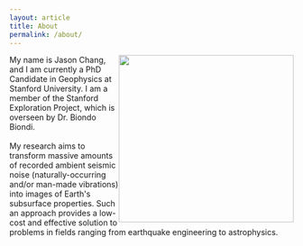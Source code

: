 ```yaml
---
layout: article
title: About
permalink: /about/
---
```


<html>
  <head>
    <title>About</title>
  </head>
  <body>
  <img style="float: right; display: inline;" alt="" src="{{ site.url }}/images/jpc.jpg" width="310" height="297" />
  <!--<img align="right" alt="" src="{{ site.url }}/images/jpc.jpg" />-->
   <p>
   My name is Jason Chang, and I am currently a PhD Candidate in Geophysics at Stanford University. I am
   a member of the Stanford Exploration Project, which is overseen by Dr. Biondo
   Biondi.
   <br />
   <br />
   My research aims to transform massive amounts of recorded ambient seismic 
   noise (naturally-occurring and/or man-made vibrations) into images of Earth's
   subsurface properties. Such an approach provides a low-cost and effective 
   solution to problems in fields ranging from earthquake engineering to
   astrophysics.
   </p>
  </body>
<!--  <body>
   <div style="right:url({{ site.url }}/images/{{ page.image.feature }})">
   <p>
   I am currently a PhD Candidate in Geophysics at Stanford University. I am
   a member of the Stanford Exploration Project, which is overseen by Dr. Biondo
   Biondi.
   <br />
   <br />
   My research aims to transform massive amounts of recorded ambient seismic 
   noise (naturally-occurring and/or man-made vibrations) into images of Earth's
   subsurface properties. Such an approach provides a low-cost and effective 
   solution to problems in fields ranging from earthquake engineering to
   astrophysics.
   </p>
   </div>
  </body>-->
</html>
